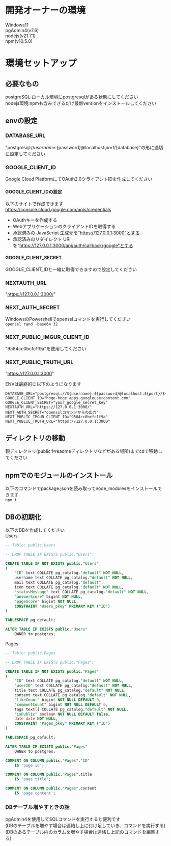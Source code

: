 # 開発オーナーの環境
Windows11  
pgAdmin4(v7.6)  
nodejs(v21.7.1)  
npm(v10.5.0)  

# 環境セットアップ
## 必要なもの
postgreSQL:ローカル環境にpostgresqlがある状態にしてください  
nodejs環境:npmも含みできるだけ最新versionをインストールしてください

## envの設定
### DATABASE_URL
"postgresql://${username}:${password}@localhost:${port}/${database}"の形に適切に設定してください

### GOOGLE_CLIENT_ID
Google Cloud PlatformにてOAuth2.0クライアントIDを作成してください  
#### GOOGLE_CLIENT_IDの設定
以下のサイトで作成できます  
https://console.cloud.google.com/apis/credentials  
- OAuthキーを作成する  
- WebアプリケーションのクライアントIDを取得する  
- 承認済みの JavaScript 生成元を"https://127.0.0.1:3000"とする  
- 承認済みのリダイレクト URIを"https://127.0.0.1:3000/api/auth/callback/google"とする  

#### GOOGLE_CLIENT_SECRET
GOOGLE_CLIENT_IDと一緒に取得できますので設定してください  

### NEXTAUTH_URL
"https://127.0.0.1:3000/"

### NEXT_AUTH_SECRET
WindowsのPowershellでopensslコマンドを実行してください  
`openssl rand -base64 32`

### NEXT_PUBLIC_IMGUR_CLIENT_ID
"9584cc0bcfc1f9a"を使用してください

### NEXT_PUBLIC_TRUTH_URL
"https://127.0.0.1:3000"

ENVは最終的に以下のようになります
```
DATABASE_URL="postgresql://${username}:${password}@localhost:${port}/${database}"
GOOGLE_CLIENT_ID="hoge-hoge.apps.googleusercontent.com"
GOOGLE_CLIENT_SECRET="your_google_secret_key"
NEXTAUTH_URL="https://127.0.0.1:3000/"
NEXT_AUTH_SECRET="opensslコマンドからの出力"
NEXT_PUBLIC_IMGUR_CLIENT_ID="9584cc0bcfc1f9a"
NEXT_PUBLIC_TRUTH_URL="https://127.0.0.1:3000"
```

## ディレクトリの移動
親ディレクトリ(publicやreadmeディレクトリなどがある場所)までcdで移動してください

## npmでのモジュールのインストール
以下のコマンドでpackage.jsonを読み取ってnode_modulesをインストールできます  
`npm i`

## DBの初期化
以下のDBを作成してください  
Users
```sql
-- Table: public.Users

-- DROP TABLE IF EXISTS public."Users";

CREATE TABLE IF NOT EXISTS public."Users"
(
    "ID" text COLLATE pg_catalog."default" NOT NULL,
    username text COLLATE pg_catalog."default" NOT NULL,
    mail text COLLATE pg_catalog."default",
    icon text COLLATE pg_catalog."default" NOT NULL,
    "statusMessage" text COLLATE pg_catalog."default" NOT NULL,
    "answerScore" bigint NOT NULL,
    "pageScore" bigint NOT NULL,
    CONSTRAINT "Users_pkey" PRIMARY KEY ("ID")
)

TABLESPACE pg_default;

ALTER TABLE IF EXISTS public."Users"
    OWNER to postgres;
```
Pages
```sql
-- Table: public.Pages

-- DROP TABLE IF EXISTS public."Pages";

CREATE TABLE IF NOT EXISTS public."Pages"
(
    "ID" text COLLATE pg_catalog."default" NOT NULL,
    "userID" text COLLATE pg_catalog."default" NOT NULL,
    title text COLLATE pg_catalog."default" NOT NULL,
    content text COLLATE pg_catalog."default" NOT NULL,
    "likeCount" bigint NOT NULL DEFAULT 0,
    "commentCount" bigint NOT NULL DEFAULT 0,
    tags text[] COLLATE pg_catalog."default" NOT NULL,
    "isPublic" boolean NOT NULL DEFAULT false,
    date date NOT NULL,
    CONSTRAINT "Pages_pkey" PRIMARY KEY ("ID")
)

TABLESPACE pg_default;

ALTER TABLE IF EXISTS public."Pages"
    OWNER to postgres;

COMMENT ON COLUMN public."Pages"."ID"
    IS 'page id';

COMMENT ON COLUMN public."Pages".title
    IS 'page title';

COMMENT ON COLUMN public."Pages".content
    IS 'page content';
```

### DBテーブル増やすときの話
pgAdmin4を使用してSQLコマンドを実行すると便利です  
(DBのテーブルを増やす場合は連絡し上に付け足していき、コマンドを実行する)  
(DBのあるテーブル内のカラムを増やす場合は連絡し上記のコマンドを編集する)